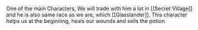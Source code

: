 One of the main Characters, We will trade with him a lot in [[Secret Village]] and he is also same race as we are, which [[Glasslander]]. This character helps us at the beginning, heals our wounds and sells the potion